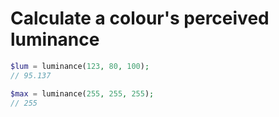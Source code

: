 # Calculate a colour's perceived luminance

```php
$lum = luminance(123, 80, 100);
// 95.137

$max = luminance(255, 255, 255);
// 255
```
